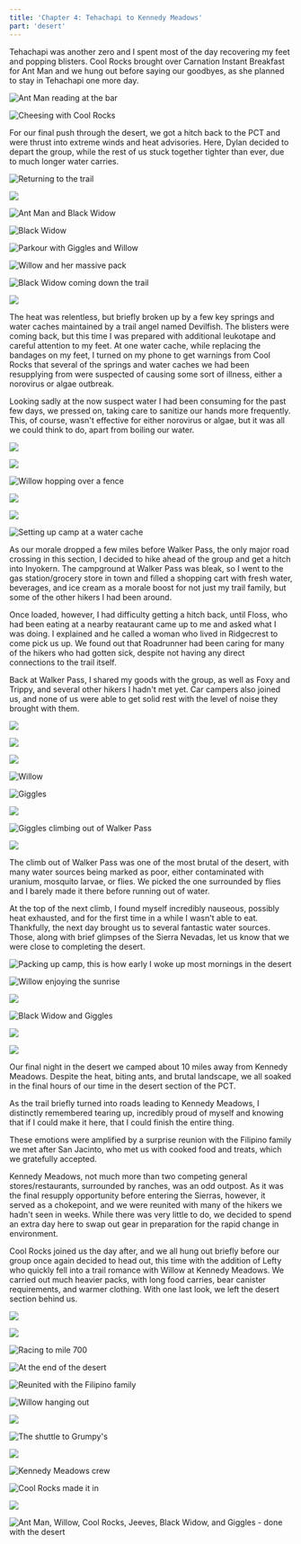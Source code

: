 ```yaml
---
title: 'Chapter 4: Tehachapi to Kennedy Meadows'
part: 'desert'
---
```


<script lang="ts">
import Images from '$lib/components/Images.svelte';
</script>

Tehachapi was another zero and I spent most of the day recovering my feet and popping blisters. Cool Rocks brought over
Carnation Instant Breakfast for Ant Man and we hung out before saying our goodbyes, as she planned to stay in Tehachapi
one more day.

![Ant Man reading at the bar](https://cdn.jeeveshikedthepct.com/images/7fd00dd7-9ba2-401e-dc45-b3008fdce100.jpeg)

![Cheesing with Cool Rocks](https://cdn.jeeveshikedthepct.com/images/83d3bf06-ccd8-4eda-6d35-e147f1888600.jpeg)

For our final push through the desert, we got a hitch back to the PCT and were thrust into extreme winds and heat
advisories. Here, Dylan decided to depart the group, while the rest of us stuck together tighter than ever, due to much
longer water carries.

![Returning to the trail](https://cdn.jeeveshikedthepct.com/images/6c5af36b-4214-4789-4efe-7e41fba8a700.jpeg)

![](https://cdn.jeeveshikedthepct.com/images/3ac1ec82-9f71-4d1c-405d-7d1c5a5a1600.jpeg)

![Ant Man and Black Widow](https://cdn.jeeveshikedthepct.com/images/afaeaff6-8cfb-4fa1-0a31-2dad98baf800.jpeg)

![Black Widow](https://cdn.jeeveshikedthepct.com/images/6bc7aaad-7b33-46cf-2261-aba853adc700.jpeg)

![Parkour with Giggles and Willow](https://cdn.jeeveshikedthepct.com/images/7d8c5e98-0401-40c0-1017-89fb73ad3500.jpeg)

![Willow and her massive pack](https://cdn.jeeveshikedthepct.com/images/3ee6c585-55c0-4e2e-feff-93297d598000.jpeg)

![Black Widow coming down the trail](https://cdn.jeeveshikedthepct.com/images/6fe60055-4c5f-4ea0-d88d-72ee2503b800.jpeg)

![](https://cdn.jeeveshikedthepct.com/images/a788e02e-975a-40c8-f44c-6ec6f46ae800.jpeg)

The heat was relentless, but briefly broken up by a few key springs and water caches maintained by a trail angel named
Devilfish. The blisters were coming back, but this time I was prepared with additional leukotape and careful attention
to my feet. At one water cache, while replacing the bandages on my feet, I turned on my phone to get warnings from Cool
Rocks that several of the springs and water caches we had been resupplying from were suspected of causing some sort of
illness, either a norovirus or algae outbreak.

Looking sadly at the now suspect water I had been consuming for the past few days, we pressed on, taking care to
sanitize our hands more frequently. This, of course, wasn't effective for either norovirus or algae, but it was all we
could think to do, apart from boiling our water.

![](https://cdn.jeeveshikedthepct.com/images/302db0df-c986-48fc-07f0-db7a743e7100.jpeg)

![](https://cdn.jeeveshikedthepct.com/images/bd1ff2b0-64d2-42ea-61b7-d30bf145f200.jpeg)

![Willow hopping over a fence](https://cdn.jeeveshikedthepct.com/images/54a3468b-9916-4ec3-4d9f-afb5f3381c00.jpeg)

![](https://cdn.jeeveshikedthepct.com/images/b33dc8dd-b3b0-4164-43ca-49e096f99900.jpeg)

![](https://cdn.jeeveshikedthepct.com/images/a4416d9d-260c-4f9a-be75-5e5f4510f200.jpeg)

![Setting up camp at a water cache](https://cdn.jeeveshikedthepct.com/images/7302bb4f-f84c-4f58-0424-efdfb4a03d00.jpeg)

As our morale dropped a few miles before Walker Pass, the only major road crossing in this section, I decided to hike
ahead of the group and get a hitch into Inyokern. The campground at Walker Pass was bleak, so I went to the gas
station/grocery store in town and filled a shopping cart with fresh water, beverages, and ice cream as a morale boost
for not just my trail family, but some of the other hikers I had been around.

Once loaded, however, I had difficulty getting a hitch back, until Floss, who had been eating at a nearby reataurant
came up to me and asked what I was doing. I explained and he called a woman who lived in Ridgecrest to come pick us up.
We found out that Roadrunner had been caring for many of the hikers who had gotten sick, despite not having any direct
connections to the trail itself.

Back at Walker Pass, I shared my goods with the group, as well as Foxy and Trippy, and several other hikers I hadn't met
yet. Car campers also joined us, and none of us were able to get solid rest with the level of noise they brought with
them.

![](https://cdn.jeeveshikedthepct.com/images/4849b524-5f54-48cc-28d1-5ac3fa5e4600.jpeg)

![](https://cdn.jeeveshikedthepct.com/images/02a6f398-45ea-446a-ca9c-d7a3687ff500.jpeg)

![](https://cdn.jeeveshikedthepct.com/images/7cb371d0-4745-49c6-ad19-b110a6701500.jpeg)

![Willow](https://cdn.jeeveshikedthepct.com/images/6c402380-8a02-4cc8-fea1-2bf5cd235600.jpeg)

![Giggles](https://cdn.jeeveshikedthepct.com/images/e7e4e02a-f5f2-4f17-19ad-12ec40093600.jpeg)

![](https://cdn.jeeveshikedthepct.com/images/cbc10c88-1273-430d-a13b-2c5ba6d50500.jpeg)

![Giggles climbing out of Walker Pass](https://cdn.jeeveshikedthepct.com/images/09a6b066-686d-49f6-b96c-e3eee5174500.jpeg)

![](https://cdn.jeeveshikedthepct.com/images/b07c9afd-8e63-46e9-e199-a32cb285dc00.jpeg)

The climb out of Walker Pass was one of the most brutal of the desert, with many water sources being marked as poor,
either contaminated with uranium, mosquito larvae, or flies. We picked the one surrounded by flies and I barely made it
there before running out of water.

At the top of the next climb, I found myself incredibly nauseous, possibly heat exhausted, and for the first time in a
while I wasn't able to eat. Thankfully, the next day brought us to several fantastic water sources. Those, along with brief glimpses
of the Sierra Nevadas, let us know that we were close to completing the desert.

![Packing up camp, this is how early I woke up most mornings in the desert](https://cdn.jeeveshikedthepct.com/images/c50cc177-343d-4d13-a3d3-c42ac9ace100.jpeg)

![Willow enjoying the sunrise](https://cdn.jeeveshikedthepct.com/images/ba6259d4-4a60-4196-eeaf-92acc75cd100.jpeg)

![](https://cdn.jeeveshikedthepct.com/images/d52ca189-8794-4001-f8c7-0833db0d9c00.jpeg)

![Black Widow and Giggles](https://cdn.jeeveshikedthepct.com/images/1e79704a-95c8-4274-6743-5dc611d69d00.jpeg)

![](https://cdn.jeeveshikedthepct.com/images/145ecd4e-a64e-4a5a-e8f8-785897083500.jpeg)

![](https://cdn.jeeveshikedthepct.com/images/d1836911-a711-49ed-51a7-32724a7a6300.jpeg)

Our final night in the desert we camped about 10 miles away from Kennedy Meadows. Despite the heat, biting ants, and
brutal landscape, we all soaked in the final hours of our time in the desert section of the PCT.

As the trail briefly turned into roads leading to Kennedy Meadows, I distinctly remembered tearing up, incredibly proud
of myself and knowing that if I could make it here, that I could finish the entire thing.

These emotions were amplified by a surprise reunion with the Filipino family we met after San Jacinto, who met us with
cooked food and treats, which we gratefully accepted.

Kennedy Meadows, not much more than two competing general stores/restaurants, surrounded by ranches, was an odd outpost.
As it was the final resupply opportunity before entering the Sierras, however, it served as a chokepoint, and we were
reunited with many of the hikers we hadn't seen in weeks. While there was very little to do, we decided to spend an
extra day here to swap out gear in preparation for the rapid change in environment.

Cool Rocks joined us the day after, and we all hung out briefly before our group once again decided to head out, this
time with the addition of Lefty who quickly fell into a trail romance with Willow at Kennedy Meadows. We carried out
much heavier packs, with long food carries, bear canister requirements, and warmer clothing. With one last look, we
left the desert section behind us.

![](https://cdn.jeeveshikedthepct.com/images/8cf18dd0-75ae-4405-4586-a0cf0bc88b00.jpeg)

![](https://cdn.jeeveshikedthepct.com/images/0d0e2fc4-d298-4e7c-3a66-05fcc8e01b00.jpeg)

![Racing to mile 700](https://cdn.jeeveshikedthepct.com/images/dd237ea3-156b-48fb-3739-ebb790726000.jpeg)

![At the end of the desert](https://cdn.jeeveshikedthepct.com/images/6f8bbc79-83f1-4187-3667-f297808db900.jpeg)

![Reunited with the Filipino family](https://cdn.jeeveshikedthepct.com/images/cfa32e50-2dcc-4dcb-92f5-c7152811c100.jpeg)

![Willow hanging out](https://cdn.jeeveshikedthepct.com/images/ce9eae18-40f0-4c13-436d-bb2b78eb1f00.jpeg)

![](https://cdn.jeeveshikedthepct.com/images/4a88c622-fa6b-44ef-2553-ac00df7d2900.jpeg)

![The shuttle to Grumpy's](https://cdn.jeeveshikedthepct.com/images/02c499f6-6e6c-4259-7275-df18fb82ba00.jpeg)

![](https://cdn.jeeveshikedthepct.com/images/f4de57dd-b242-4f16-39a5-be1240f07f00.jpeg)

![Kennedy Meadows crew](https://cdn.jeeveshikedthepct.com/images/0d11b3ab-1eb5-43d2-2915-ea9d871f0900.jpeg)

![Cool Rocks made it in](https://cdn.jeeveshikedthepct.com/images/77a54213-236a-4e8e-0842-b5171454aa00.jpeg)

![](https://cdn.jeeveshikedthepct.com/images/c9975c81-ce76-40d1-f6f8-3847f73bb600.jpeg)

![Ant Man, Willow, Cool Rocks, Jeeves, Black Widow, and Giggles - done with the desert](https://cdn.jeeveshikedthepct.com/images/974347fe-f238-4307-8a4a-946dd4516000.jpeg)
